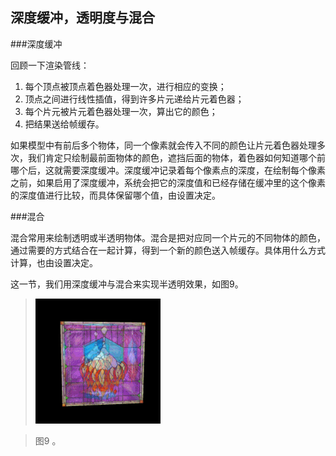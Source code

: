 ## 深度缓冲，透明度与混合

###深度缓冲

回顾一下渲染管线：

1. 每个顶点被顶点着色器处理一次，进行相应的变换；
2. 顶点之间进行线性插值，得到许多片元递给片元着色器；
3. 每个片元被片元着色器处理一次，算出它的颜色；
4. 把结果送给帧缓存。

如果模型中有前后多个物体，同一个像素就会传入不同的颜色让片元着色器处理多次，我们肯定只绘制最前面物体的颜色，遮挡后面的物体，着色器如何知道哪个前哪个后，这就需要深度缓冲。深度缓冲记录着每个像素点的深度，在绘制每个像素之前，如果启用了深度缓冲，系统会把它的深度值和已经存储在缓冲里的这个像素的深度值进行比较，而具体保留哪个值，由设置决定。

###混合

混合常用来绘制透明或半透明物体。混合是把对应同一个片元的不同物体的颜色，通过需要的方式结合在一起计算，得到一个新的颜色送入帧缓存。具体用什么方式计算，也由设置决定。

这一节，我们用深度缓冲与混合来实现半透明效果，如图9。

>![图9](../image/C1_Start/1_009.gif)

>图9 。

